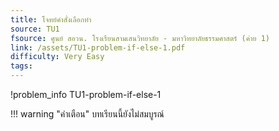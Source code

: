 ```yaml
---
title: โจทย์คำสั่งเลือกทำ
source: TU1
fsource: ศูนย์ สอวน. โรงเรียนสามเสนวิทยาลัย - มหาวิทยาลัยธรรมศาสตร์ (ค่าย 1)
link: /assets/TU1-problem-if-else-1.pdf
difficulty: Very Easy
tags: 
---
```


!problem_info TU1-problem-if-else-1

!!! warning "คำเตือน"
    บทเรียนนี้ยังไม่สมบูรณ์